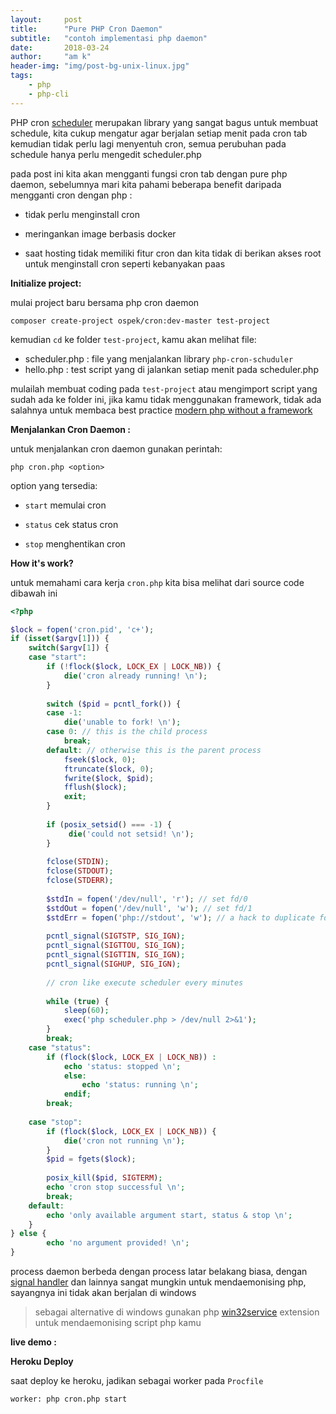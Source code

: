 ```yaml
---
layout:     post
title:      "Pure PHP Cron Daemon"
subtitle:   "contoh implementasi php daemon"
date:       2018-03-24
author:     "am k"
header-img: "img/post-bg-unix-linux.jpg"
tags:
    - php
    - php-cli
---
```


PHP cron [scheduler](https://packagist.org/packages/peppeocchi/php-cron-scheduler) merupakan library yang sangat bagus untuk membuat schedule, kita cukup mengatur agar berjalan setiap menit pada cron tab kemudian tidak perlu lagi menyentuh cron, semua perubuhan pada schedule hanya perlu mengedit scheduler.php

pada post ini kita akan mengganti fungsi cron tab dengan pure php daemon, sebelumnya mari kita pahami beberapa benefit daripada mengganti cron dengan php :

- tidak perlu menginstall cron

- meringankan image berbasis docker

- saat hosting tidak memiliki fitur cron dan kita tidak di berikan akses root untuk menginstall cron seperti kebanyakan paas


 **Initialize project:** 

mulai project baru bersama php cron daemon

```
composer create-project ospek/cron:dev-master test-project
```
kemudian  `cd` ke folder  `test-project`, kamu akan melihat file:

- scheduler.php : file yang menjalankan library  `php-cron-schuduler` 
- hello.php : test script yang di jalankan setiap menit pada scheduler.php

mulailah membuat coding pada  `test-project`  atau mengimport script yang sudah ada ke folder ini, jika kamu tidak menggunakan framework, tidak ada salahnya untuk membaca best practice [modern php without a framework](https://kevinsmith.io/modern-php-without-a-framework)


 **Menjalankan Cron Daemon :** 

untuk menjalankan cron daemon gunakan perintah:

```
php cron.php <option>
```

option yang tersedia:

 -  `start`  memulai cron

-  `status` cek status cron 

-  `stop`  menghentikan cron

 **How it's work?** 

untuk memahami cara kerja  `cron.php`  kita bisa melihat dari source code dibawah ini

``` php
<?php

$lock = fopen('cron.pid', 'c+');
if (isset($argv[1])) {
    switch($argv[1]) {
    case "start":
        if (!flock($lock, LOCK_EX | LOCK_NB)) {
            die('cron already running! \n');
        }
 
        switch ($pid = pcntl_fork()) {
        case -1:
            die('unable to fork! \n');
        case 0: // this is the child process
            break;
        default: // otherwise this is the parent process
            fseek($lock, 0);
            ftruncate($lock, 0);
            fwrite($lock, $pid);
            fflush($lock);
            exit;
        }
 
        if (posix_setsid() === -1) {
             die('could not setsid! \n');
        }
 
        fclose(STDIN);
        fclose(STDOUT);
        fclose(STDERR);
 
        $stdIn = fopen('/dev/null', 'r'); // set fd/0
        $stdOut = fopen('/dev/null', 'w'); // set fd/1
        $stdErr = fopen('php://stdout', 'w'); // a hack to duplicate fd/1 to 2
 
        pcntl_signal(SIGTSTP, SIG_IGN);
        pcntl_signal(SIGTTOU, SIG_IGN);
        pcntl_signal(SIGTTIN, SIG_IGN);
        pcntl_signal(SIGHUP, SIG_IGN);
 
        // cron like execute scheduler every minutes
        
        while (true) {
            sleep(60);
            exec('php scheduler.php > /dev/null 2>&1');
        }
        break;
    case "status":
        if (flock($lock, LOCK_EX | LOCK_NB)) :
            echo 'status: stopped \n';
            else:
                echo 'status: running \n';
            endif;
        break;
        
    case "stop":
        if (flock($lock, LOCK_EX | LOCK_NB)) {
            die('cron not running \n');
        }
        $pid = fgets($lock);
 
        posix_kill($pid, SIGTERM);
        echo 'cron stop successful \n';
        break;
    default:
        echo 'only available argument start, status & stop \n';
    } 
} else {
        echo 'no argument provided! \n';
}

```
process daemon berbeda dengan process latar belakang biasa, dengan [signal handler](/2018/03/21/php-signal-handler/) dan lainnya sangat mungkin untuk mendaemonising php, sayangnya ini tidak akan berjalan di windows

> sebagai alternative di windows gunakan php [win32service](https://github.com/InExtenso/win32service) extension untuk mendaemonising script php kamu

 **live demo :** 

<script src="https://asciinema.org/a/1aA49KwLcsgWtmZrBLYBpvnKN.js" id="asciicast-1aA49KwLcsgWtmZrBLYBpvnKN" async></script>

 **Heroku Deploy** 

saat deploy ke heroku, jadikan sebagai worker pada  `Procfile` 

```
worker: php cron.php start
```

